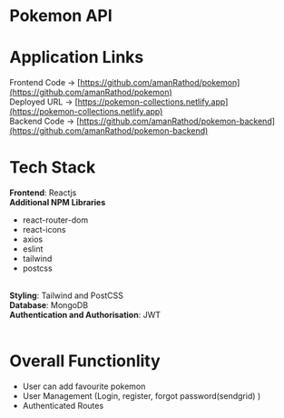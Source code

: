 # Pokemon API

# Application Links

Frontend Code -> [https://github.com/amanRathod/pokemon](https://github.com/amanRathod/pokemon)
<br>
Deployed URL -> [https://pokemon-collections.netlify.app](https://pokemon-collections.netlify.app)
<br>
Backend Code -> [https://github.com/amanRathod/pokemon-backend](https://github.com/amanRathod/pokemon-backend)
<br>

# Tech Stack

<b>Frontend</b>: Reactjs
<br>
<b>Additional NPM Libraries</b>
  - react-router-dom
  - react-icons
  - axios
  - eslint
  - tailwind
  - postcss

<br>
<b>Styling</b>: Tailwind and PostCSS
<br>
<b>Database</b>: MongoDB
<br>
<b>Authentication and Authorisation</b>: JWT
<br>
<br>

# Overall Functionlity
- User can add favourite pokemon
- User Management (Login, register, forgot password(sendgrid) ) 
- Authenticated Routes
